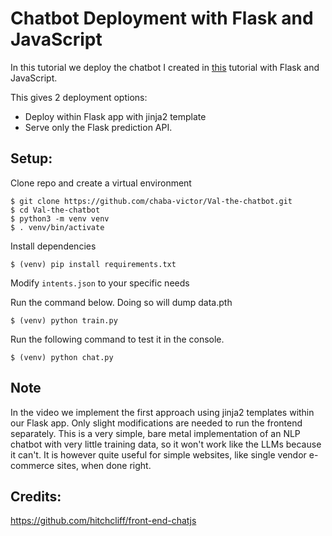 # Chatbot Deployment with Flask and JavaScript

In this tutorial we deploy the chatbot I created in [this](https://github.com/python-engineer/pytorch-chatbot) tutorial with Flask and JavaScript.

This gives 2 deployment options:
- Deploy within Flask app with jinja2 template
- Serve only the Flask prediction API.

## Setup:

Clone repo and create a virtual environment
```
$ git clone https://github.com/chaba-victor/Val-the-chatbot.git
$ cd Val-the-chatbot
$ python3 -m venv venv
$ . venv/bin/activate
```
Install dependencies
```
$ (venv) pip install requirements.txt
```
Modify `intents.json` to your specific needs

Run the command below. Doing so will dump data.pth
```
$ (venv) python train.py
```
Run the following command to test it in the console.
```
$ (venv) python chat.py
```

## Note
In the video we implement the first approach using jinja2 templates within our Flask app. Only slight modifications are needed to run the frontend separately.
This is a very simple, bare metal implementation of an NLP chatbot with very little training data, so it won't work like the LLMs because it can't. It is however quite useful for simple websites, like single vendor e-commerce sites, when done right.

## Credits:
https://github.com/hitchcliff/front-end-chatjs
